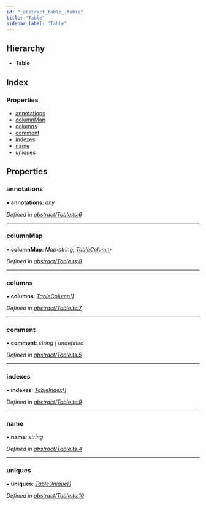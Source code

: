 ```yaml
---
id: "_abstract_table_.table"
title: "Table"
sidebar_label: "Table"
---
```


## Hierarchy

* **Table**

## Index

### Properties

* [annotations](_abstract_table_.table.md#annotations)
* [columnMap](_abstract_table_.table.md#columnmap)
* [columns](_abstract_table_.table.md#columns)
* [comment](_abstract_table_.table.md#comment)
* [indexes](_abstract_table_.table.md#indexes)
* [name](_abstract_table_.table.md#name)
* [uniques](_abstract_table_.table.md#uniques)

## Properties

###  annotations

• **annotations**: *any*

*Defined in [abstract/Table.ts:6](https://github.com/aerogear/graphback/blob/63664df15/packages/graphql-migrations/src/abstract/Table.ts#L6)*

___

###  columnMap

• **columnMap**: *Map‹string, [TableColumn](_abstract_tablecolumn_.tablecolumn.md)›*

*Defined in [abstract/Table.ts:8](https://github.com/aerogear/graphback/blob/63664df15/packages/graphql-migrations/src/abstract/Table.ts#L8)*

___

###  columns

• **columns**: *[TableColumn](_abstract_tablecolumn_.tablecolumn.md)[]*

*Defined in [abstract/Table.ts:7](https://github.com/aerogear/graphback/blob/63664df15/packages/graphql-migrations/src/abstract/Table.ts#L7)*

___

###  comment

• **comment**: *string | undefined*

*Defined in [abstract/Table.ts:5](https://github.com/aerogear/graphback/blob/63664df15/packages/graphql-migrations/src/abstract/Table.ts#L5)*

___

###  indexes

• **indexes**: *[TableIndex](_abstract_table_.tableindex.md)[]*

*Defined in [abstract/Table.ts:9](https://github.com/aerogear/graphback/blob/63664df15/packages/graphql-migrations/src/abstract/Table.ts#L9)*

___

###  name

• **name**: *string*

*Defined in [abstract/Table.ts:4](https://github.com/aerogear/graphback/blob/63664df15/packages/graphql-migrations/src/abstract/Table.ts#L4)*

___

###  uniques

• **uniques**: *[TableUnique](_abstract_table_.tableunique.md)[]*

*Defined in [abstract/Table.ts:10](https://github.com/aerogear/graphback/blob/63664df15/packages/graphql-migrations/src/abstract/Table.ts#L10)*

